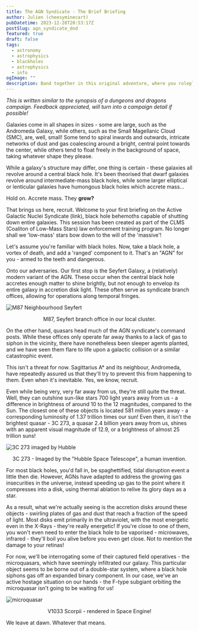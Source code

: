 ```yaml
---
title: The AGN Syndicate - The Brief Briefing
author: Julien (cheesyminecart)
pubDatetime: 2023-12-28T20:53:17Z
postSlug: agn_syndicate_dnd
featured: true
draft: false
tags:
  - astronomy
  - astrophysics
  - blackholes
  - astrophysics
  - info
ogImage: ""
description: Band together in this original adventure, where you roleplay as a party of red dwarfs!
---
```


_This is written similar to the synopsis of a dungeons and dragons campaign. Feedback appreciated, will turn into a campaign detail if possible!_

Galaxies come in all shapes in sizes - some are large, such as the Andromeda Galaxy, while others, such as the Small Magellanic Cloud (SMC), are, well, small! Some tend to spiral inwards and outwards, intricate networks of dust and gas coalescing around a bright, central point towards the center, while others tend to float freely in the background of space, taking whatever shape they please.

While a galaxy's structure may differ, one thing is certain - these galaxies all revolve around a central black hole. It's been theorised that dwarf galaxies revolve around intermediate-mass black holes, while some larger elliptical or lenticular galaxies have humongous black holes which accrete mass...

Hold on. Accrete mass. They **grow?**

That brings us here, recruit. Welcome to your first briefing on the Active Galactic Nuclei Syndicate (link), black hole behemoths capable of shutting down entire galaxies. This session has been created as part of the CLMS (Coaliton of Low-Mass Stars) law enforcement training program. No longer shall we 'low-mass' stars bow down to the will of the 'massive'!

Let's assume you're familiar with black holes. Now, take a black hole, a vortex of death, and add a 'ranged' component to it. That's an "AGN" for you - armed to the teeth and dangerous.

Onto our adversaries. Our first stop is the Seyfert Galaxy, a (relatively) modern variant of the AGN. These occur when the central black hole accretes enough matter to shine brightly, but not enough to envelop its entire galaxy in accretion disk light. These often serve as syndicate branch offices, allowing for operations along temporal fringes.

![M87 Neighbourhood Seyfert](/blog-images/m87_seyf.webp)

<figcaption style="text-align: center">M87, Seyfert branch office in our local cluster.</figcaption>

On the other hand, quasars head much of the AGN syndicate's command posts. While these offices only operate far away thanks to a lack of gas to siphon in the vicinity, there have nonetheless been sleeper agents planted, and we have seen them flare to life upon a galactic collision or a similar catastrophic event.

This isn't a threat for now. Sagittarius A\* and its neighbour, Andromeda, have repeatedly assured us that they'll try to prevent this from happening to them. Even when it's inevitable. Yes, we know, recruit.

Even while being very, very far away from us, they're still quite the threat. Well, they can outshine sun-like stars 700 light years away from us - a difference in brightness of around 10 to the 12 magnitudes, compared to the Sun. The closest one of these objects is located 581 million years away - a corresponding luminosity of 1.37 trillion times our sun! Even then, it isn't the brightest quasar - 3C 273, a quasar 2.4 billion years away from us, shines with an apparent visual magnitude of 12.9, or a brightness of almost 25 trillion suns!

![3C 273 imaged by Hubble](/blog-images/3c273%20hubble%20image.webp)

<figcaption style="text-align: center">3C 273 - Imaged by the "Hubble Space Telescope", a human invention.</figcaption>

For most black holes, you'd fall in, be spaghettified, tidal disruption event a little then die. However, AGNs have adapted to address the growing gas insecurities in the universe, instead speeding up gas to the point where it compresses into a disk, using thermal ablation to relive its glory days as a star.

As a result, what we're actually seeing is the accretion disks around these objects - swirling plates of gas and dust that reach a fraction of the speed of light. Most disks emit primarily in the ultraviolet, with the most energetic even in the X-Rays - they're really energetic! If you're close to one of them, you won't even need to enter the black hole to be vaporised - microwaves, infrared - they'll boil you alive before you even get close. Not to mention the damage to your retinas!

For now, we'll be interrogating some of their captured field operatives - the microquasars, which have seemingly infiltrated our galaxy. This particular object seems to be borne out of a double-star system, where a black hole siphons gas off an expanded binary component. In our case, we've an active hostage situation on our hands - the F-type subgiant orbiting the microquasar isn't going to be waiting for us!

![microquasar](/blog-images/microquasar_v1033scorpii.webp)

<figcaption style="text-align: center">V1033 Scorpii - rendered in Space Engine!</figcaption>

We leave at dawn. Whatever that means.
